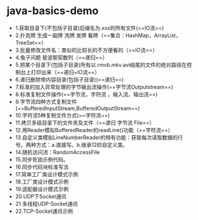# java-basics-demo
 - 1.获取目录下(不包括子目录)后缀名为.xxx的所有文件(==IO流==)
 - 2.扑克牌 生成一副牌 洗牌 发牌 看牌（==集合：HashMap，ArrayList，TreeSet==）
 - 3.批量修改文件名：类似的比较长的不方便看的（==IO流==）
 - 4.兔子问题 斐波那契数列（==递归==）
 - 5.把某个目录下(包括子目录)所有以.rmvb.mkv.avi结尾的文件的绝对路径在控制台上打印出来（==递归+IO流==）
 - 6.递归删除带内容目录(包括子目录)(==递归==)
 - 7.标准的加入异常处理的字节输出流操作(==字节流Outputstream==)
 - 8.标准复制文件操作(==字节流，字符流 ，输入流，输出流==)
 - 9.字节流四种方式复制文件(==BufferedInputStream,BufferedOutputStream==)
 - 10.字符流5种复制文件方式(==字符流==)
 - 11.拷贝多级目录下的文件夹及文件（==递归 字节流 File==）
 - 12.用Reader模拟BufferedReader的readLine()功能（==字符流==）
 - 13.自定义类模拟LineNumberReader的特有功能：获取每次读取数据的行号。两种方式：a.直接写。b.继承12的自定义类。
 - 14.随机访问流：RandomAccessFile
 - 15.同步死锁示例代码。
 - 16.同步代码块标准写法
 - 17.简单工厂类设计模式示例
 - 18.工厂类设计模式示例
 - 19.适配器设计模式示例
 - 20.UDP下Socket通讯
 - 21.多线程UDP-Socket通讯
 - 22.TCP-Socket通讯示例